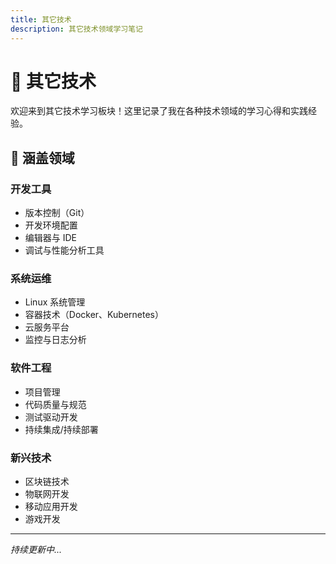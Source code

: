 ```yaml
---
title: 其它技术
description: 其它技术领域学习笔记
---
```


# 🔧 其它技术

欢迎来到其它技术学习板块！这里记录了我在各种技术领域的学习心得和实践经验。

## 🎯 涵盖领域

### 开发工具
- 版本控制（Git）
- 开发环境配置
- 编辑器与 IDE
- 调试与性能分析工具

### 系统运维
- Linux 系统管理
- 容器技术（Docker、Kubernetes）
- 云服务平台
- 监控与日志分析

### 软件工程
- 项目管理
- 代码质量与规范
- 测试驱动开发
- 持续集成/持续部署

### 新兴技术
- 区块链技术
- 物联网开发
- 移动应用开发
- 游戏开发

---

*持续更新中...*